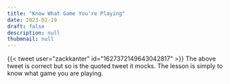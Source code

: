 ```yaml
---
title: "Know What Game You're Playing"
date: 2023-02-19
draft: false
description: null
thubmnail: null
---
```


{{< tweet user="zackkanter" id="1627372149643042817" >}}
The above tweet is correct but so is the quoted tweet it mocks. The lesson is simply to know what game you are playing.  
